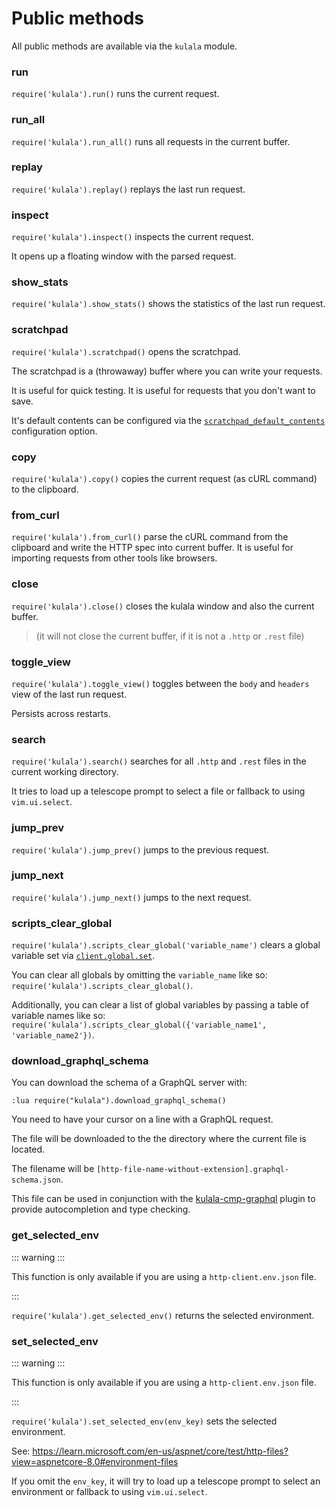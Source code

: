 # Public methods

All public methods are available via the `kulala` module.

### run

`require('kulala').run()` runs the current request.

### run_all

`require('kulala').run_all()` runs all requests in the current buffer.

### replay

`require('kulala').replay()` replays the last run request.

### inspect

`require('kulala').inspect()` inspects the current request.

It opens up a floating window with the parsed request.

### show_stats

`require('kulala').show_stats()` shows the statistics of the last run request.

### scratchpad

`require('kulala').scratchpad()` opens the scratchpad.

The scratchpad is a (throwaway) buffer where you can write your requests.

It is useful for quick testing. It is useful for requests that you don't want to save.

It's default contents can be configured via the
[`scratchpad_default_contents`][scratchpad_default_contents] configuration option.

### copy

`require('kulala').copy()` copies the current request
(as cURL command) to the clipboard.

### from_curl

`require('kulala').from_curl()` parse the cURL command from the clipboard and
write the HTTP spec into current buffer. It is useful for importing requests
from other tools like browsers.

### close

`require('kulala').close()` closes the kulala window and also the current buffer.

> (it will not close the current buffer, if it is not a `.http` or `.rest` file)

### toggle_view

`require('kulala').toggle_view()` toggles between
the `body` and `headers` view of the last run request.

Persists across restarts.

### search

`require('kulala').search()` searches for all `.http` and `.rest` files
in the current working directory.

It tries to load up a telescope prompt to select a file or fallback to using `vim.ui.select`.

### jump_prev

`require('kulala').jump_prev()` jumps to the previous request.

### jump_next

`require('kulala').jump_next()` jumps to the next request.

### scripts_clear_global

`require('kulala').scripts_clear_global('variable_name')`
clears a global variable set via [`client.global.set`](../scripts/client-reference).

You can clear all globals by omitting the `variable_name` like so:
`require('kulala').scripts_clear_global()`.

Additionally, you can clear a list of global variables by
passing a table of variable names like so:
`require('kulala').scripts_clear_global({'variable_name1', 'variable_name2'})`.

### download_graphql_schema

You can download the schema of a GraphQL server with:

```
:lua require("kulala").download_graphql_schema()
```

You need to have your cursor on a line with a GraphQL request.

The file will be downloaded to the the directory where the current file is located.

The filename will be `[http-file-name-without-extension].graphql-schema.json`.

This file can be used in conjunction with
the [kulala-cmp-graphql][kulala-cmp-graphql] plugin to
provide autocompletion and type checking.

### get_selected_env

::: warning :::

This function is only available if you are using a `http-client.env.json` file.

:::

`require('kulala').get_selected_env()`
returns the selected environment.

### set_selected_env

::: warning :::

This function is only available if you are using a `http-client.env.json` file.

:::

`require('kulala').set_selected_env(env_key)`
sets the selected environment.

See: https://learn.microsoft.com/en-us/aspnet/core/test/http-files?view=aspnetcore-8.0#environment-files

If you omit the `env_key`,
it will try to load up a telescope prompt to select an environment or fallback to using `vim.ui.select`.

[scratchpad_default_contents]: ../getting-started/configuration-options#scratchpad_default_contents
[kulala-cmp-graphql]: https://github.com/mistweaverco/kulala-cmp-graphql.nvim
